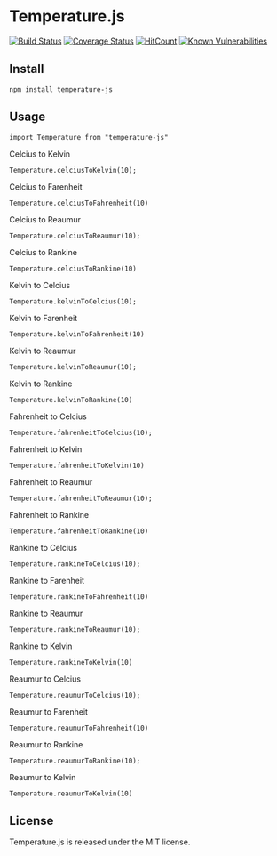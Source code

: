 # Temperature.js

[![Build Status](https://travis-ci.org/angelamelinda/temperature.js.svg?branch=master)](https://travis-ci.org/angelamelinda/temperature.js)
[![Coverage Status](https://coveralls.io/repos/github/angelamelinda/temperature.js/badge.svg?branch=master)](https://coveralls.io/github/angelamelinda/temperature.js?branch=master)
[![HitCount](http://hits.dwyl.io/angelamelinda/temperature.js.svg)](http://hits.dwyl.io/angelamelinda/temperature.js)
[![Known Vulnerabilities](https://snyk.io/test/github/angelamelinda/temperature.js/badge.svg?targetFile=package.json)](https://snyk.io/test/github/angelamelinda/temperature.js?targetFile=package.json)

## Install

```
npm install temperature-js
```

## Usage

```
import Temperature from "temperature-js"
```

Celcius to Kelvin

```
Temperature.celciusToKelvin(10);
```

Celcius to Farenheit

```
Temperature.celciusToFahrenheit(10)
```

Celcius to Reaumur

```
Temperature.celciusToReaumur(10);
```

Celcius to Rankine

```
Temperature.celciusToRankine(10)
```

Kelvin to Celcius

```
Temperature.kelvinToCelcius(10);
```

Kelvin to Farenheit

```
Temperature.kelvinToFahrenheit(10)
```

Kelvin to Reaumur

```
Temperature.kelvinToReaumur(10);
```

Kelvin to Rankine

```
Temperature.kelvinToRankine(10)
```

Fahrenheit to Celcius

```
Temperature.fahrenheitToCelcius(10);
```

Fahrenheit to Kelvin

```
Temperature.fahrenheitToKelvin(10)
```

Fahrenheit to Reaumur

```
Temperature.fahrenheitToReaumur(10);
```

Fahrenheit to Rankine

```
Temperature.fahrenheitToRankine(10)
```

Rankine to Celcius

```
Temperature.rankineToCelcius(10);
```

Rankine to Farenheit

```
Temperature.rankineToFahrenheit(10)
```

Rankine to Reaumur

```
Temperature.rankineToReaumur(10);
```

Rankine to Kelvin

```
Temperature.rankineToKelvin(10)
```

Reaumur to Celcius

```
Temperature.reaumurToCelcius(10);
```

Reaumur to Farenheit

```
Temperature.reaumurToFahrenheit(10)
```

Reaumur to Rankine

```
Temperature.reaumurToRankine(10);
```

Reaumur to Kelvin

```
Temperature.reaumurToKelvin(10)
```

## License

Temperature.js is released under the MIT license.
